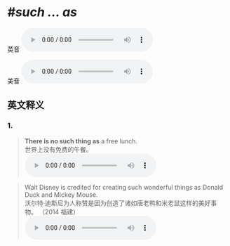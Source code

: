 # ***\#such ... as*** 
英音
<audio src="./media/such ... as1_AAC.aac" controls="controls"></audio>

美音
<audio src="./media/such ... as2_AAC.aac" controls="controls"></audio>



  

英文释义
---
### 1.
 > **There is no such thing as** a free lunch.  
 > 世界上没有免费的午餐。    
<audio src="./media/such-2.aac" controls="controls"></audio>

 > Walt Disney is credited for creating such wonderful things as Donald Duck and Mickey Mouse.  
 > 沃尔特·迪斯尼为人称赞是因为创造了诸如唐老鸭和米老鼠这样的美好事物。  （2014 福建）  
<audio src="./media/such-Walt Disney is credited.aac" controls="controls"></audio>



